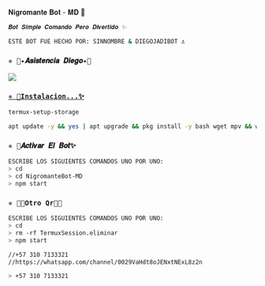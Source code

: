 𝐍𝐢𝐠𝐫𝐨𝐦𝐚𝐧𝐭𝐞 𝐁𝐨𝐭 - 𝐌𝐃 🌼

```bash
𝑩𝒐𝒕 𝑺𝒊𝒎𝒑𝒍𝒆 𝑪𝒐𝒎𝒂𝒏𝒅𝒐 𝑷𝒆𝒓𝒐 𝑫𝒊𝒗𝒆𝒓𝒕𝒊𝒅𝒐 ✨

𝙴𝚂𝚃𝙴 𝙱𝙾𝚃 𝙵𝚄𝙴 𝙷𝙴𝙲𝙷𝙾 𝙿𝙾𝚁: 𝚂𝙸𝙽𝙽𝙾𝙼𝙱𝚁𝙴 & 𝙳𝙸𝙴𝙶𝙾𝙹𝙰𝙳𝙸𝙱𝙾𝚃 ⚓
```

### `✵ 📄✦𝑨𝒔𝒊𝒔𝒕𝒆𝒏𝒄𝒊𝒂 𝑫𝒊𝒆𝒈𝒐✦📄`
<a href="http://wa.me/573107133321" target="blank"><img src="https://img.shields.io/badge/Diego_Asistencia-25D366?style=for-the-badge&logo=whatsapp&logoColor=white" />


### `✵ 🌻Instalacion...✨`
```bash
termux-setup-storage
```

```bash
apt update -y && yes | apt upgrade && pkg install -y bash wget mpv && wget -O - https://raw.githubusercontent.com/sinombre913/NigromanteBot-MD/master/nigromante.sh | bash
```

### `✵ 🌿𝑨𝒄𝒕𝒊𝒗𝒂𝒓 𝑬𝒍 𝑩𝒐𝒕✨`
```bash
ESCRIBE LOS SIGUIENTES COMANDOS UNO POR UNO:
> cd 
> cd NigromanteBot-MD
> npm start
```

### `✵ 🐕‍🦺Otro Qr👨‍💻` 
```bash
ESCRIBE LOS SIGUIENTES COMANDOS UNO POR UNO:
> cd 
> rm -rf TermuxSession.eliminar
> npm start

//+57 310 7133321
//https://whatsapp.com/channel/0029VaHdt8oJENxtNExL8z2n

> +57 310 7133321